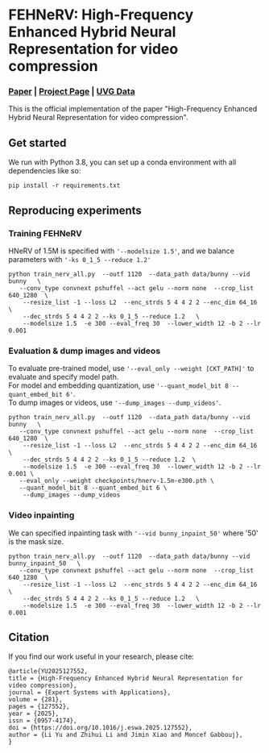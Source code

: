 # FEHNeRV: High-Frequency Enhanced Hybrid Neural Representation for video compression  
### [Paper](https://arxiv.org/pdf/2411.06685) | [Project Page](https://vencoders.github.io/) | [UVG Data](http://ultravideo.fi/#testsequences) 


[//]: # ([Hao Chen]&#40;https://haochen-rye.github.io&#41;,)

[//]: # (Matthew Gwilliam,)

[//]: # (Ser-Nam Lim,)

[//]: # ([Abhinav Shrivastava]&#40;https://www.cs.umd.edu/~abhinav/&#41;<br>)
This is the official implementation of the paper "High-Frequency Enhanced Hybrid Neural Representation for video compression".


## Get started
We run with Python 3.8, you can set up a conda environment with all dependencies like so:
```
pip install -r requirements.txt 
```

## Reproducing experiments

### Training FEHNeRV
HNeRV of 1.5M is specified with ```'--modelsize 1.5'```, and we balance parameters with ```'-ks 0_1_5 --reduce 1.2' ```
```
python train_nerv_all.py  --outf 1120  --data_path data/bunny --vid bunny   \
   --conv_type convnext pshuffel --act gelu --norm none  --crop_list 640_1280  \
    --resize_list -1 --loss L2  --enc_strds 5 4 4 2 2 --enc_dim 64_16 \
    --dec_strds 5 4 4 2 2 --ks 0_1_5 --reduce 1.2   \
    --modelsize 1.5  -e 300 --eval_freq 30  --lower_width 12 -b 2 --lr 0.001
```


### Evaluation & dump images and videos
To evaluate pre-trained model, use ```'--eval_only --weight [CKT_PATH]'``` to evaluate and specify model path. \
For model and embedding quantization, use ```'--quant_model_bit 8 --quant_embed_bit 6'```.\
To dump images or videos, use  ```'--dump_images --dump_videos'```.
```
python train_nerv_all.py  --outf 1120  --data_path data/bunny --vid bunny   \
   --conv_type convnext pshuffel --act gelu --norm none  --crop_list 640_1280  \
    --resize_list -1 --loss L2  --enc_strds 5 4 4 2 2 --enc_dim 64_16 \
    --dec_strds 5 4 4 2 2 --ks 0_1_5 --reduce 1.2  \
    --modelsize 1.5  -e 300 --eval_freq 30  --lower_width 12 -b 2 --lr 0.001 \
   --eval_only --weight checkpoints/hnerv-1.5m-e300.pth \
   --quant_model_bit 8 --quant_embed_bit 6 \
    --dump_images --dump_videos
```

### Video inpainting
We can specified inpainting task with ```'--vid bunny_inpaint_50'``` where '50' is the mask size.
```
python train_nerv_all.py  --outf 1120  --data_path data/bunny --vid bunny_inpaint_50   \
   --conv_type convnext pshuffel --act gelu --norm none  --crop_list 640_1280  \
    --resize_list -1 --loss L2  --enc_strds 5 4 4 2 2 --enc_dim 64_16 \
    --dec_strds 5 4 4 2 2 --ks 0_1_5 --reduce 1.2   \
    --modelsize 1.5  -e 300 --eval_freq 30  --lower_width 12 -b 2 --lr 0.001
```

## Citation
If you find our work useful in your research, please cite:
```
@article{YU2025127552,
title = {High-Frequency Enhanced Hybrid Neural Representation for video compression},
journal = {Expert Systems with Applications},
volume = {281},
pages = {127552},
year = {2025},
issn = {0957-4174},
doi = {https://doi.org/10.1016/j.eswa.2025.127552},
author = {Li Yu and Zhihui Li and Jimin Xiao and Moncef Gabbouj},
}
```

[//]: # (## Contact)

[//]: # (If you have any questions, please feel free to email the authors: chenh@umd.edu)
